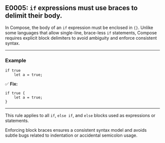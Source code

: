 ## E0005: `if` expressions must use braces to delimit their body.

In Compose, the body of an `if` expression must be enclosed in `{}`. Unlike some languages that allow single-line, brace-less `if` statements, Compose requires explicit block delimiters to avoid ambiguity and enforce consistent syntax.

---

### Example

```compose error
if true
    let a = true;
```

✅ **Fix:**

```compose
if true {
    let a = true;
}
```

---

This rule applies to all `if`, `else if`, and `else` blocks used as expressions or statements.

Enforcing block braces ensures a consistent syntax model and avoids subtle bugs related to indentation or accidental semicolon usage.
